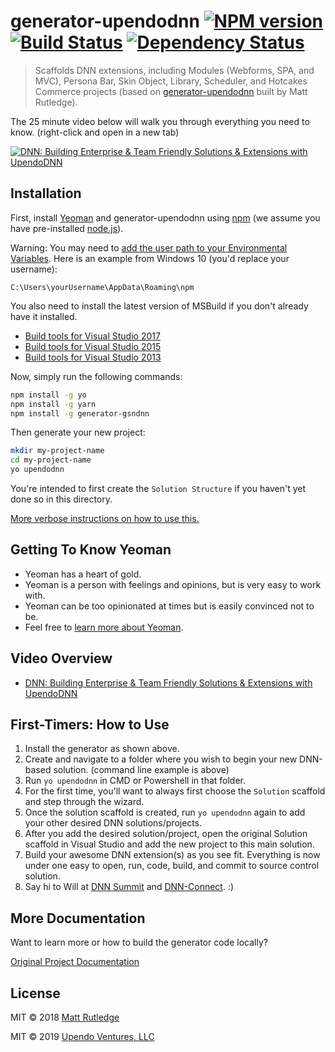 # generator-upendodnn [![NPM version][npm-image]][npm-url] [![Build Status][travis-image]][travis-url] [![Dependency Status][daviddm-image]][daviddm-url]

> Scaffolds DNN extensions, including Modules (Webforms, SPA, and MVC), Persona Bar, Skin Object, Library, Scheduler, and Hotcakes Commerce projects (based on [generator-upendodnn](https://github.com/mtrutledge/generator-dnn) built by Matt Rutledge).

The 25 minute video below will walk you through everything you need to know. (right-click and open in a new tab)

[![DNN: Building Enterprise & Team Friendly Solutions & Extensions with UpendoDNN](http://img.youtube.com/vi/ZD1p5DDlY2E/0.jpg)](http://www.youtube.com/watch?v=ZD1p5DDlY2E "DNN: Building Enterprise & Team Friendly Solutions & Extensions with UpendoDNN")

## Installation

First, install [Yeoman](http://yeoman.io) and generator-upendodnn using [npm](https://www.npmjs.com/) (we assume you have pre-installed [node.js](https://nodejs.org/)).

Warning: You may need to [add the user path to your Environmental Variables](https://superuser.com/questions/949560/how-do-i-set-system-environment-variables-in-windows-10). Here is an example from Windows 10 (you'd replace your username):

`C:\Users\yourUsername\AppData\Roaming\npm`

You also need to install the latest version of MSBuild if you don't already have it installed.

- [Build tools for Visual Studio 2017](https://visualstudio.microsoft.com/downloads/#build-tools-for-visual-studio-2017)
- [Build tools for Visual Studio 2015](https://www.microsoft.com/en-us/download/details.aspx?id=48159)
- [Build tools for Visual Studio 2013](https://www.microsoft.com/en-us/download/details.aspx?id=40760)

Now, simply run the following commands:

```bash
npm install -g yo
npm install -g yarn
npm install -g generator-gsndnn
```

Then generate your new project:

```bash
mkdir my-project-name
cd my-project-name
yo upendodnn
```

You're intended to first create the `Solution Structure` if you haven't yet done so in this directory.

[More verbose instructions on how to use this.](http://www.dnnsoftware.com/community-blog/cid/155574/create-a-dnn-module-in-less-than-2-minutes)

## Getting To Know Yeoman

- Yeoman has a heart of gold.
- Yeoman is a person with feelings and opinions, but is very easy to work with.
- Yeoman can be too opinionated at times but is easily convinced not to be.
- Feel free to [learn more about Yeoman](http://yeoman.io/).

## Video Overview

- [DNN: Building Enterprise & Team Friendly Solutions & Extensions with UpendoDNN](https://www.youtube.com/watch?v=ZD1p5DDlY2E)

## First-Timers: How to Use

1. Install the generator as shown above.
2. Create and navigate to a folder where you wish to begin your new DNN-based solution. (command line example is above)
3. Run `yo upendodnn` in CMD or Powershell in that folder.
4. For the first time, you'll want to always first choose the `Solution` scaffold and step through the wizard.
5. Once the solution scaffold is created, run `yo upendodnn` again to add your other desired DNN solutions/projects.
6. After you add the desired solution/project, open the original Solution scaffold in Visual Studio and add the new project to this main solution.
7. Build your awesome DNN extension(s) as you see fit. Everything is now under one easy to open, run, code, build, and commit to source control solution.
8. Say hi to Will at [DNN Summit](https://www.dnnsummit.org/) and [DNN-Connect](https://www.dnn-connect.org/). :)

## More Documentation

Want to learn more or how to build the generator code locally?

[Original Project Documentation](https://mtrutledge.github.io/generator-dnn/)

## License

MIT © 2018 [Matt Rutledge]()

MIT © 2019 [Upendo Ventures, LLC](https://upendoventures.com)

[npm-image]: https://badge.fury.io/js/generator-dnn.svg
[npm-url]: https://npmjs.org/package/generator-dnn
[travis-image]: https://travis-ci.org/mtrutledge/generator-dnn.svg?branch=master
[travis-url]: https://travis-ci.org/mtrutledge/generator-dnn
[daviddm-image]: https://david-dm.org/mtrutledge/generator-dnn.svg?theme=shields.io
[daviddm-url]: https://david-dm.org/mtrutledge/generator-dnn
